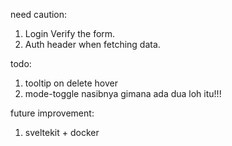 need caution:
1. Login Verify the form.
2. Auth header when fetching data.

todo:
1. tooltip on delete hover
2. mode-toggle nasibnya gimana ada dua loh itu!!!

future improvement:
1. sveltekit + docker
